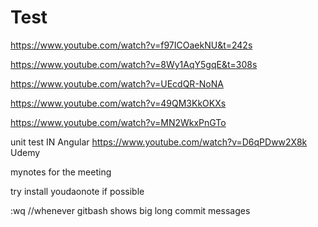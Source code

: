 # Test
https://www.youtube.com/watch?v=f97ICOaekNU&t=242s

https://www.youtube.com/watch?v=8Wy1AqY5gqE&t=308s

https://www.youtube.com/watch?v=UEcdQR-NoNA

https://www.youtube.com/watch?v=49QM3KkOKXs

https://www.youtube.com/watch?v=MN2WkxPnGTo

unit test IN Angular
https://www.youtube.com/watch?v=D6qPDww2X8k
Udemy

mynotes for the meeting

try install youdaonote if possible

:wq   //whenever gitbash shows big long commit messages
